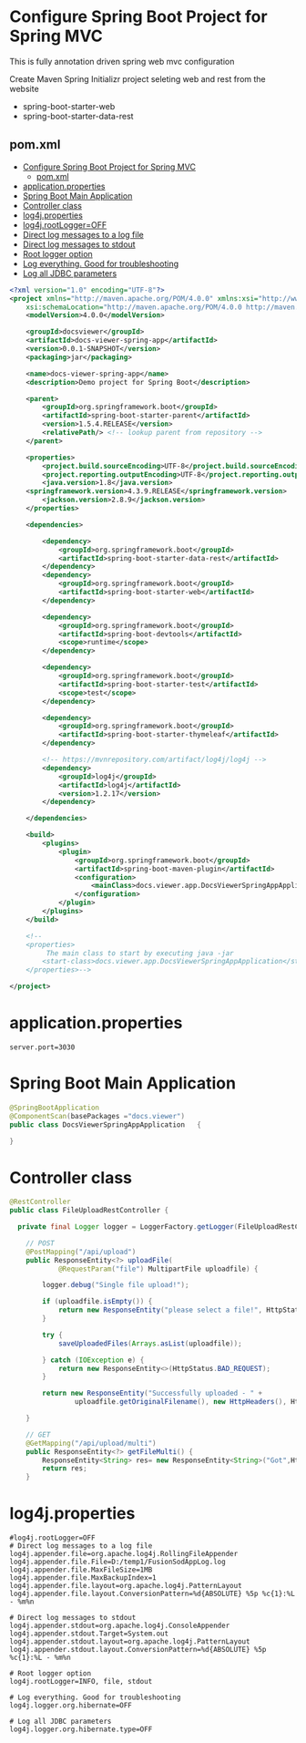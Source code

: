 # Configure Spring Boot Project for Spring MVC

This is fully annotation driven spring web mvc configuration

Create Maven Spring Initializr project seleting web and rest from the website

-   spring-boot-starter-web
-   spring-boot-starter-data-rest

## pom.xml
<!-- TOC depthFrom:1 depthTo:6 withLinks:1 updateOnSave:1 orderedList:0 -->

- [Configure Spring Boot Project for Spring MVC](#configure-spring-boot-project-for-spring-mvc)
	- [pom.xml](#pomxml)
- [application.properties](#applicationproperties)
- [Spring Boot Main Application](#spring-boot-main-application)
- [Controller class](#controller-class)
- [log4j.properties](#log4jproperties)
- [log4j.rootLogger=OFF](#log4jrootloggeroff)
- [Direct log messages to a log file](#direct-log-messages-to-a-log-file)
- [Direct log messages to stdout](#direct-log-messages-to-stdout)
- [Root logger option](#root-logger-option)
- [Log everything. Good for troubleshooting](#log-everything-good-for-troubleshooting)
- [Log all JDBC parameters](#log-all-jdbc-parameters)

<!-- /TOC -->
```xml
<?xml version="1.0" encoding="UTF-8"?>
<project xmlns="http://maven.apache.org/POM/4.0.0" xmlns:xsi="http://www.w3.org/2001/XMLSchema-instance"
	xsi:schemaLocation="http://maven.apache.org/POM/4.0.0 http://maven.apache.org/xsd/maven-4.0.0.xsd">
	<modelVersion>4.0.0</modelVersion>

	<groupId>docsviewer</groupId>
	<artifactId>docs-viewer-spring-app</artifactId>
	<version>0.0.1-SNAPSHOT</version>
	<packaging>jar</packaging>

	<name>docs-viewer-spring-app</name>
	<description>Demo project for Spring Boot</description>

	<parent>
		<groupId>org.springframework.boot</groupId>
		<artifactId>spring-boot-starter-parent</artifactId>
		<version>1.5.4.RELEASE</version>
		<relativePath/> <!-- lookup parent from repository -->
	</parent>

	<properties>
		<project.build.sourceEncoding>UTF-8</project.build.sourceEncoding>
		<project.reporting.outputEncoding>UTF-8</project.reporting.outputEncoding>
		<java.version>1.8</java.version>
    <springframework.version>4.3.9.RELEASE</springframework.version>
		<jackson.version>2.8.9</jackson.version>
	</properties>

	<dependencies>  

        <dependency>
            <groupId>org.springframework.boot</groupId>
            <artifactId>spring-boot-starter-data-rest</artifactId>
        </dependency>
        <dependency>
            <groupId>org.springframework.boot</groupId>
            <artifactId>spring-boot-starter-web</artifactId>
        </dependency>

        <dependency>
            <groupId>org.springframework.boot</groupId>
            <artifactId>spring-boot-devtools</artifactId>
            <scope>runtime</scope>
        </dependency>

        <dependency>
            <groupId>org.springframework.boot</groupId>
            <artifactId>spring-boot-starter-test</artifactId>
            <scope>test</scope>
        </dependency>

        <dependency>
            <groupId>org.springframework.boot</groupId>
            <artifactId>spring-boot-starter-thymeleaf</artifactId>
        </dependency>

        <!-- https://mvnrepository.com/artifact/log4j/log4j -->
        <dependency>
            <groupId>log4j</groupId>
            <artifactId>log4j</artifactId>
            <version>1.2.17</version>
        </dependency>

    </dependencies>

    <build>
        <plugins>
            <plugin>
                <groupId>org.springframework.boot</groupId>
                <artifactId>spring-boot-maven-plugin</artifactId>
                <configuration>
                    <mainClass>docs.viewer.app.DocsViewerSpringAppApplication</mainClass>
                </configuration>
            </plugin>
        </plugins>
    </build>

    <!--
    <properties>
         The main class to start by executing java -jar
        <start-class>docs.viewer.app.DocsViewerSpringAppApplication</start-class>
    </properties>-->

</project>
```

# application.properties

```
server.port=3030
```

# Spring Boot Main Application

```java
@SpringBootApplication
@ComponentScan(basePackages ="docs.viewer")
public class DocsViewerSpringAppApplication   {

}
```

# Controller class

```java
@RestController
public class FileUploadRestController {

  private final Logger logger = LoggerFactory.getLogger(FileUploadRestController.class);

    // POST
    @PostMapping("/api/upload")
    public ResponseEntity<?> uploadFile(
            @RequestParam("file") MultipartFile uploadfile) {

        logger.debug("Single file upload!");

        if (uploadfile.isEmpty()) {
            return new ResponseEntity("please select a file!", HttpStatus.OK);
        }

        try {
            saveUploadedFiles(Arrays.asList(uploadfile));

        } catch (IOException e) {
            return new ResponseEntity<>(HttpStatus.BAD_REQUEST);
        }

        return new ResponseEntity("Successfully uploaded - " +
                uploadfile.getOriginalFilename(), new HttpHeaders(), HttpStatus.OK);

    }

    // GET
    @GetMapping("/api/upload/multi")
    public ResponseEntity<?> getFileMulti() {
    	ResponseEntity<String> res= new ResponseEntity<String>("Got",HttpStatus.ACCEPTED);
    	return res;
    }
```    


# log4j.properties

```
#log4j.rootLogger=OFF
# Direct log messages to a log file
log4j.appender.file=org.apache.log4j.RollingFileAppender
log4j.appender.file.File=D:/temp1/FusionSodAppLog.log
log4j.appender.file.MaxFileSize=1MB
log4j.appender.file.MaxBackupIndex=1
log4j.appender.file.layout=org.apache.log4j.PatternLayout
log4j.appender.file.layout.ConversionPattern=%d{ABSOLUTE} %5p %c{1}:%L - %m%n

# Direct log messages to stdout
log4j.appender.stdout=org.apache.log4j.ConsoleAppender
log4j.appender.stdout.Target=System.out
log4j.appender.stdout.layout=org.apache.log4j.PatternLayout
log4j.appender.stdout.layout.ConversionPattern=%d{ABSOLUTE} %5p %c{1}:%L - %m%n

# Root logger option
log4j.rootLogger=INFO, file, stdout

# Log everything. Good for troubleshooting
log4j.logger.org.hibernate=OFF

# Log all JDBC parameters
log4j.logger.org.hibernate.type=OFF
```
